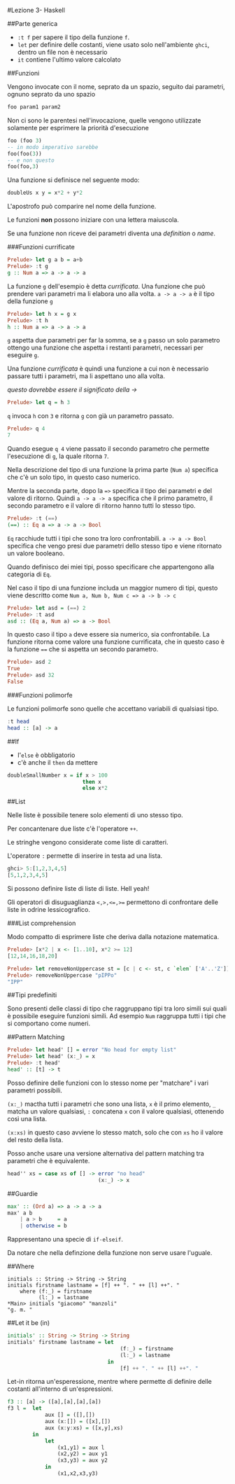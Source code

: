 #Lezione 3- Haskell 

##Parte generica

* `:t f` per sapere il tipo della funzione `f`.
* `let` per definire delle costanti, viene usato solo nell'ambiente `ghci`, dentro un file non è necessario
* `it` contiene l'ultimo valore calcolato

##Funzioni

Vengono invocate con il nome, seprato da un spazio, seguito dai parametri, ognuno seprato da uno spazio

```haskell
foo param1 param2
```

Non ci sono le parentesi nell'invocazione, quelle vengono utilizzate solamente per esprimere la priorità d'esecuzione

```haskell
foo (foo 3)
-- in modo imperativo sarebbe
foo(foo(3))
-- e non questo
foo(foo,3)
```

Una funzione si definisce nel seguente modo:

```haskell
doubleUs x y = x*2 + y*2
```

L'apostrofo può comparire nel nome della funzione.

Le funzioni **non** possono iniziare con una lettera maiuscola.

Se una funzione non riceve dei parametri diventa una _definition_ o _name_.

###Funzioni currificate

```haskell
Prelude> let g a b = a+b
Prelude> :t g
g :: Num a => a -> a -> a
```
La funzione `g` dell'esempio è detta _currificata_. Una funzione che può prendere vari parametri ma li elabora uno alla volta.
`a -> a -> a` è il tipo della funzione `g`

```haskell
Prelude> let h x = g x
Prelude> :t h
h :: Num a => a -> a -> a
```

`g` aspetta due parametri per far la somma, se a `g` passo un solo parametro ottengo una funzione che aspetta i restanti parametri, necessari per eseguire `g`.

Una funzione _currificata_ è quindi una funzione a cui non è necessario passare tutti i parametri, ma li aspettano uno alla volta.

_questo dovrebbe essere il significato della ->_


```haskell
Prelude> let q = h 3
```
`q` invoca `h` con `3` e ritorna `g` con già un parametro passato.

```haskell
Prelude> q 4
7
```
Quando esegue `q 4` viene passato il secondo parametro che permette l'esecuzione di `g`, la quale ritorna `7`.

Nella descrizione del tipo di una funzione la prima parte (`Num a`) specifica che c'è un solo tipo, in questo caso numerico.

Mentre la seconda parte, dopo la `=>` specifica il tipo dei parametri e del valore di ritorno.
Quindi `a -> a -> a` specifica che il primo parametro, il secondo parametro e il valore di ritorno hanno tutti lo stesso tipo.

```haskell
Prelude> :t (==)
(==) :: Eq a => a -> a -> Bool
```
`Eq` racchiude tutti i tipi che sono tra loro confrontabili.
`a -> a -> Bool` specifica che vengo presi due parametri dello stesso tipo e viene ritornato un valore booleano.

Quando definisco dei miei tipi, posso specificare che appartengono alla categoria di `Eq`.

Nel caso il tipo di una funzione includa un maggior numero di tipi, questo viene descritto come `Num a, Num b, Num c => a -> b -> c`

```haskell
Prelude> let asd = (==) 2
Prelude> :t asd
asd :: (Eq a, Num a) => a -> Bool
```
In questo caso il tipo `a` deve essere sia numerico, sia confrontabile. La funzione ritorna come valore una funzione currificata, che in questo caso è la funzione `==` che si aspetta un secondo parametro.

```haskell
Prelude> asd 2
True
Prelude> asd 32
False
```

###Funzioni polimorfe

Le funzioni polimorfe sono quelle che accettano variabili di qualsiasi tipo.

```haskell
:t head
head :: [a] -> a
```


##If

* l'`else` è obbligatorio
* c'è anche il `then` da mettere

```haskell
doubleSmallNumber x = if x > 100  
                        then x  
                        else x*2  
```

##List

Nelle liste è possibile tenere solo elementi di uno stesso tipo.

Per concantenare due liste c'è l'operatore ```++```.

Le stringhe vengono considerate come liste di caratteri.

L'operatore ```:``` permette di inserire in testa ad una lista.

```haskell
ghci> 5:[1,2,3,4,5]  
[5,1,2,3,4,5]
```

Si possono definire liste di liste di liste. Hell yeah!

Gli operatori di disuguaglianza ```<,>,<=,>=``` permettono di confrontare delle liste in odrine lessicografico.


###List comprehension

Modo compatto di esprimere liste che deriva dalla notazione matematica.

```haskell
Prelude> [x*2 | x <- [1..10], x*2 >= 12]
[12,14,16,18,20]
```

```haskell
Prelude> let removeNonUppercase st = [c | c <- st, c `elem` ['A'..'Z']]
Prelude> removeNonUppercase "pIPPo"
"IPP"
```

##Tipi predefiniti

Sono presenti delle classi di tipo che raggruppano tipi tra loro simili sui quali è possibile eseguire funzioni simili.
Ad esempio `Num` raggruppa tutti i tipi che si comportano come numeri.


##Pattern Matching

```haskell
Prelude> let head' [] = error "No head for empty list"
Prelude> let head' (x:_) = x
Prelude> :t head'
head' :: [t] -> t
```

Posso definire delle funzioni con lo stesso nome per "matchare" i vari parametri possibili.

`(x:_)` mactha tutti i parametri che sono una lista, `x` è il primo elemento, `_` matcha un valore qualsiasi, `:` concatena `x` con il valore qualsiasi, ottenendo così una lista.

`(x:xs)` in questo caso avviene lo stesso match, solo che con `xs` ho il valore del resto della lista.

Posso anche usare una versione alternativa del pattern matching tra parametri che è equivalente.

```haskell
head'' xs = case xs of [] -> error "no head"
							 (x:_) -> x
```

##Guardie

```haskell
max' :: (Ord a) => a -> a -> a
max' a b
    | a > b     = a
    | otherwise = b
```
Rappresentano una specie di `if-elseif`.

Da notare che nella definzione della funzione non serve usare l'uguale.

##Where

```
initials :: String -> String -> String
initials firstname lastname = [f] ++ ". " ++ [l] ++". "
    where (f:_) = firstname
          (l:_) = lastname  
*Main> initials "giacomo" "manzoli"
"g. m. "
```

##Let it be (in)

```haskell
initials' :: String -> String -> String
initials' firstname lastname = let
                                    (f:_) = firstname
                                    (l:_) = lastname
                                in
                                    [f] ++ ". " ++ [l] ++". "
```

Let-in ritorna un'esperessione, mentre where permette di definire delle costanti all'interno di un'espressioni.

```haskell
f3 :: [a] -> ([a],[a],[a],[a])
f3 l =  let
            aux [] = ([],[])
            aux (x:[]) = ([x],[])
            aux (x:y:xs) = ([x,y],xs)
        in
            let
                (x1,y1) = aux l
                (x2,y2) = aux y1
                (x3,y3) = aux y2
            in
                (x1,x2,x3,y3)
```































